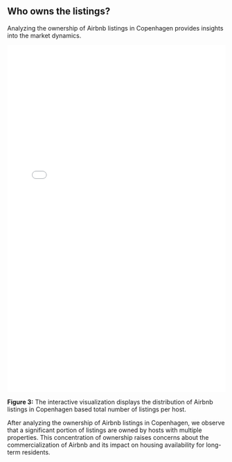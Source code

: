 ## Who owns the listings?
Analyzing the ownership of Airbnb listings in Copenhagen provides insights into the market dynamics. 

<embed
       type="text/html" 
       src="/../figures/listings_per_host.html"
       height="800"
       width="100%"
       >

**Figure 3:** The interactive visualization displays the distribution of Airbnb listings in Copenhagen based total number of listings per host.

After analyzing the ownership of Airbnb listings in Copenhagen, we observe that a significant portion of listings are owned by hosts with multiple properties. This concentration of ownership raises concerns about the commercialization of Airbnb and its impact on housing availability for long-term residents.
